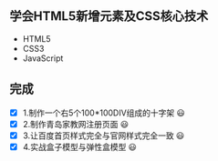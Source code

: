 ## 学会HTML5新增元素及CSS核心技术

+ HTML5
+ CSS3
+ JavaScript

## 完成
- [x] 1.制作一个右5个100*100DIV组成的十字架 :smiley:
- [x] 2.制作青岛家教网注册页面 :smiley:
- [x] 3.让百度首页样式完全与官网样式完全一致 :smiley:
- [x] 4.实战盒子模型与弹性盒模型 :smiley: